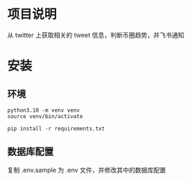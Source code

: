 # 项目说明
从 twitter 上获取相关的 tweet 信息，判断币圈趋势，并飞书通知

# 安装
## 环境 
```
python3.10 -m venv venv
source venv/bin/activate

pip install -r requirements.txt 

```

## 数据库配置
复制 .env.sample 为 .env 文件，并修改其中的数据库配置
